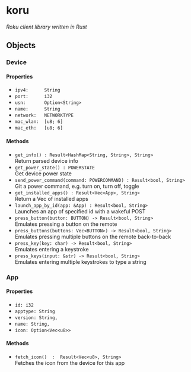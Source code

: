 koru
====
_Roku client library written in Rust_

## Objects

### Device

#### Properties
* `ipv4:      String`
* `port:      i32`
* `usn:       Option<String>`
* `name:      String`
* `network:   NETWORKTYPE`
* `mac_wlan:  [u8; 6]`
* `mac_eth:   [u8; 6]`

#### Methods
* `get_info() : Result<HashMap<String, String>, String>`  
  Return parsed device info
* `get_power_state() : POWERSTATE`  
  Get device power state
* `send_power_command(command: POWERCOMMAND) : Result<bool, String>`  
  Git a power command, e.g. turn on, turn off, toggle
* `get_installed_apps() : Result<Vec<App>, String>`  
  Return a Vec of installed apps
* `launch_app_by_id(app: &App) : Result<bool, String>`  
  Launches an app of specified id with a wakeful POST
* `press_button(button: BUTTON) -> Result<bool, String>`  
  Emulates pressing a button on the remote
* `press_buttons(buttons: Vec<BUTTON>) -> Result<bool, String>`  
  Emulates pressing multiple buttons on the remote back-to-back
* `press_key(key: char) -> Result<bool, String>`  
  Emulates entering a keystroke
* `press_keys(input: &str) -> Result<bool, String>`  
  Emulates entering multiple keystrokes to type a string

### App

#### Properties
* `id: i32`
* `apptype: String`
* `version: String,`
* `name: String,`
* `icon: Option<Vec<u8>>`

#### Methods
* `fetch_icon()  :  Result<Vec<u8>, String>`  
  Fetches the icon from the device for this app